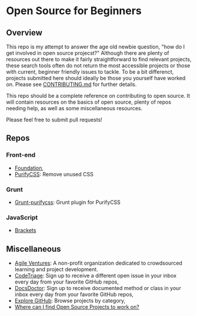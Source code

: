 # Open Source for Beginners

## Overview

This repo is my attempt to answer the age old newbie question, "how do I get involved in open source projecst?" Although there are plenty of resources out there to make it fairly straightforward to find relevant projects, these search tools often do not return the most accessible projects or those with current, beginner friendly issues to tackle. To be a bit differenct, projects submitted here should ideally be those you yourself have worked on. Please see [CONTRIBUTING.md](https://github.com/tpgmartin/open-source-for-beginners/blob/master/CONTRIBUTING.md) for further details.

This repo should be a complete reference on contributing to open source. It will contain resources on the basics of open source, plenty of repos needing help, as well as some miscellaneous resources. 

Please feel free to submit pull requests!

## Repos

### Front-end
* [Foundation](https://github.com/zurb/foundation),
* [PurifyCSS](https://github.com/purifycss/purifycss): Remove unused CSS

### Grunt
* [Grunt-purifycss](https://github.com/purifycss/grunt-purifycss): Grunt plugin for PurifyCSS

### JavaScript
* [Brackets](https://github.com/adobe/brackets)

## Miscellaneous
* [Agile Ventures](http://www.agileventures.org/): A non-profit organization dedicated to crowdsourced learning and project development.
* [CodeTriage](http://www.codetriage.com/): Sign up to receive a different open issue in your inbox every day from your favorite GitHub repos,
* [DocsDoctor](http://www.docsdoctor.org/): Sign up to receive documented method or class in your inbox every day from your favorite GitHub repos,
* [Explore GitHub](https://github.com/explore): Browse projects by category,
* [Where can I find Open Source Projects to work on?](https://help.github.com/articles/where-can-i-find-open-source-projects-to-work-on/)